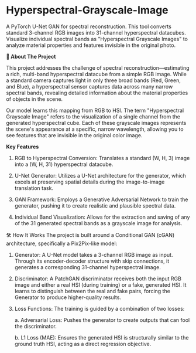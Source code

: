 # Hyperspectral-Grayscale-Image
A PyTorch U-Net GAN for spectral reconstruction. This tool converts standard 3-channel RGB images into 31-channel hyperspectral datacubes. Visualize individual spectral bands as "Hyperspectral Grayscale Images" to analyze material properties and features invisible in the original photo.

**📖 About The Project**

This project addresses the challenge of spectral reconstruction—estimating a rich, multi-band hyperspectral datacube from a simple RGB image. While a standard camera captures light in only three broad bands (Red, Green, and Blue), a hyperspectral sensor captures data across many narrow spectral bands, revealing detailed information about the material properties of objects in the scene.

Our model learns this mapping from RGB to HSI. The term "Hyperspectral Grayscale Image" refers to the visualization of a single channel from the generated hyperspectral cube. Each of these grayscale images represents the scene's appearance at a specific, narrow wavelength, allowing you to see features that are invisible in the original color image.

**Key Features**

1. RGB to Hyperspectral Conversion: Translates a standard (W, H, 3) image into a (W, H, 31) hyperspectral datacube.

2. U-Net Generator: Utilizes a U-Net architecture for the generator, which excels at preserving spatial details during the image-to-image translation task.

3. GAN Framework: Employs a Generative Adversarial Network to train the generator, pushing it to create realistic and plausible spectral data.

4. Individual Band Visualization: Allows for the extraction and saving of any of the 31 generated spectral bands as a grayscale image for analysis.

🛠️ How It Works
The project is built around a Conditional GAN (cGAN) architecture, specifically a Pix2Pix-like model:

1. Generator: A U-Net model takes a 3-channel RGB image as input. Through its encoder-decoder structure with skip connections, it generates a corresponding 31-channel hyperspectral image.

2. Discriminator: A PatchGAN discriminator receives both the input RGB image and either a real HSI (during training) or a fake, generated HSI. It learns to distinguish between the real and fake pairs, forcing the    Generator to produce higher-quality results.

3. Loss Functions: The training is guided by a combination of two losses:

   a. Adversarial Loss: Pushes the generator to create outputs that can fool the discriminator.

   b. L1 Loss (MAE): Ensures the generated HSI is structurally similar to the ground truth HSI, acting as a direct regression objective.



